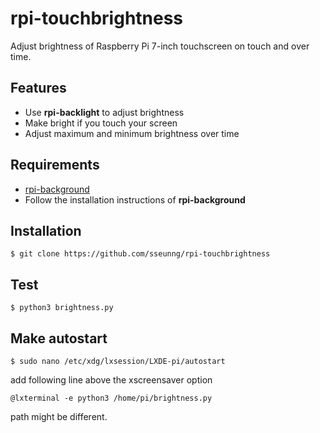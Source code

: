 # rpi-touchbrightness
Adjust brightness of Raspberry Pi 7-inch touchscreen on touch and over time.

## Features
- Use **rpi-backlight** to adjust brightness
- Make bright if you touch your screen
- Adjust maximum and minimum brightness over time

## Requirements
- [rpi-background](https://github.com/linusg/rpi-backlight)
- Follow the installation instructions of **rpi-background**

## Installation
```console
$ git clone https://github.com/sseunng/rpi-touchbrightness
```

## Test
```console
$ python3 brightness.py
```

## Make autostart
```console
$ sudo nano /etc/xdg/lxsession/LXDE-pi/autostart
```
add following line above the xscreensaver option
```console
@lxterminal -e python3 /home/pi/brightness.py
```
path might be different.
